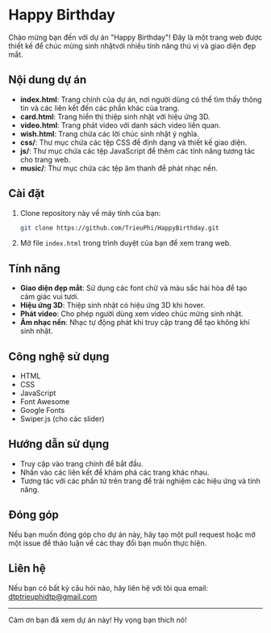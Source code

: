 # Happy Birthday

Chào mừng bạn đến với dự án "Happy Birthday"! Đây là một trang web được thiết kế để chúc mừng sinh nhậtvới nhiều tính năng thú vị và giao diện đẹp mắt.

## Nội dung dự án

- **index.html**: Trang chính của dự án, nơi người dùng có thể tìm thấy thông tin và các liên kết đến các phần khác của trang.
- **card.html**: Trang hiển thị thiệp sinh nhật với hiệu ứng 3D.
- **video.html**: Trang phát video với danh sách video liên quan.
- **wish.html**: Trang chứa các lời chúc sinh nhật ý nghĩa.
- **css/**: Thư mục chứa các tệp CSS để định dạng và thiết kế giao diện.
- **js/**: Thư mục chứa các tệp JavaScript để thêm các tính năng tương tác cho trang web.
- **music/**: Thư mục chứa các tệp âm thanh để phát nhạc nền.

## Cài đặt

1. Clone repository này về máy tính của bạn:
   ```bash
   git clone https://github.com/TrieuPhi/HappyBirthday.git
   ```

2. Mở file `index.html` trong trình duyệt của bạn để xem trang web.

## Tính năng

- **Giao diện đẹp mắt**: Sử dụng các font chữ và màu sắc hài hòa để tạo cảm giác vui tươi.
- **Hiệu ứng 3D**: Thiệp sinh nhật có hiệu ứng 3D khi hover.
- **Phát video**: Cho phép người dùng xem video chúc mừng sinh nhật.
- **Âm nhạc nền**: Nhạc tự động phát khi truy cập trang để tạo không khí sinh nhật.

## Công nghệ sử dụng

- HTML
- CSS
- JavaScript
- Font Awesome
- Google Fonts
- Swiper.js (cho các slider)

## Hướng dẫn sử dụng

- Truy cập vào trang chính để bắt đầu.
- Nhấn vào các liên kết để khám phá các trang khác nhau.
- Tương tác với các phần tử trên trang để trải nghiệm các hiệu ứng và tính năng.

## Đóng góp

Nếu bạn muốn đóng góp cho dự án này, hãy tạo một pull request hoặc mở một issue để thảo luận về các thay đổi bạn muốn thực hiện.

## Liên hệ

Nếu bạn có bất kỳ câu hỏi nào, hãy liên hệ với tôi qua email: 
dtptrieuphidtp@gmail.com

---

Cảm ơn bạn đã xem dự án này! Hy vọng bạn thích nó!